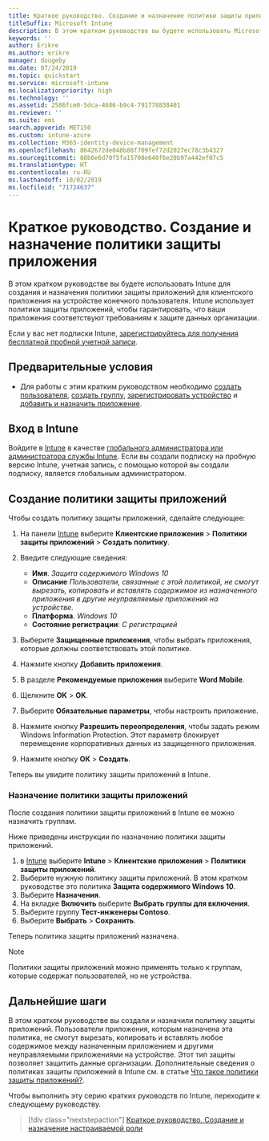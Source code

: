 ```yaml
---
title: Краткое руководство. Создание и назначение политики защиты приложений
titleSuffix: Microsoft Intune
description: В этом кратком руководстве вы будете использовать Microsoft Intune для создания и назначения политики защиты приложений.
keywords: ''
author: Erikre
ms.author: erikre
manager: dougeby
ms.date: 07/24/2019
ms.topic: quickstart
ms.service: microsoft-intune
ms.localizationpriority: high
ms.technology: ''
ms.assetid: 2586fce0-5dca-4686-b9c4-791778838401
ms.reviewer: ''
ms.suite: ems
search.appverid: MET150
ms.custom: intune-azure
ms.collection: M365-identity-device-management
ms.openlocfilehash: 8642672de048b88f709fef72d2027ec78c3b4327
ms.sourcegitcommit: 88b6e6d70f5fa15708e640f6e20b97a442ef07c5
ms.translationtype: HT
ms.contentlocale: ru-RU
ms.lasthandoff: 10/02/2019
ms.locfileid: "71724637"
---
```

# <a name="quickstart-create-and-assign-an-app-protection-policy"></a>Краткое руководство. Создание и назначение политики защиты приложения

В этом кратком руководстве вы будете использовать Intune для создания и назначения политики защиты приложений для клиентского приложения на устройстве конечного пользователя. Intune использует политики защиты приложений, чтобы гарантировать, что ваши приложения соответствуют требованиям к защите данных организации.

Если у вас нет подписки Intune, [зарегистрируйтесь для получения бесплатной пробной учетной записи](../fundamentals/free-trial-sign-up.md).

## <a name="prerequisites"></a>Предварительные условия

- Для работы с этим кратким руководством необходимо [создать пользователя](../fundamentals/quickstart-create-user.md), [создать группу](../fundamentals/quickstart-create-group.md), [зарегистрировать устройство](../quickstart-setup-auto-enrollment.md) и [добавить и назначить приложение](../quickstart-add-assign-app.md).

## <a name="sign-in-to-intune"></a>Вход в Intune

Войдите в [Intune](https://aka.ms/intuneportal) в качестве [глобального администратора или администратора службы Intune](../fundamentals/users-add.md#types-of-administrators). Если вы создали подписку на пробную версию Intune, учетная запись, с помощью которой вы создали подписку, является глобальным администратором.

## <a name="create-an-app-protection-policy"></a>Создание политики защиты приложений

Чтобы создать политику защиты приложений, сделайте следующее:

1. На панели [Intune](https://aka.ms/intuneportal) выберите **Клиентские приложения** > **Политики защиты приложений** > **Создать политику**. 
2. Введите следующие сведения: 

    - **Имя**. *Защита содержимого Windows 10*
    - **Описание** *Пользователи, связанные с этой политикой, не смогут вырезать, копировать и вставлять содержимое из назначенного приложения в другие неуправляемые приложения на устройстве.*
    - **Платформа**. *Windows 10*
    - **Состояние регистрации**: *С регистрацией*

3. Выберите **Защищенные приложения**, чтобы выбрать приложения, которые должны соответствовать этой политике.
4. Нажмите кнопку **Добавить приложения**.
5. В разделе **Рекомендуемые приложения** выберите **Word Mobile**.
5. Щелкните **OK** > **OK**. 
6. Выберите **Обязательные параметры**, чтобы настроить приложение.
7. Нажмите кнопку **Разрешить переопределения**, чтобы задать режим Windows Information Protection. Этот параметр блокирует перемещение корпоративных данных из защищенного приложения.
8. Нажмите кнопку **ОК** > **Создать**.

Теперь вы увидите политику защиты приложений в Intune.

### <a name="assign-the-app-protection-policy"></a>Назначение политики защиты приложений

После создания политики защиты приложений в Intune ее можно назначить группам. 

Ниже приведены инструкции по назначению политики защиты приложений.

1. в [Intune](https://aka.ms/intuneportal) выберите **Intune** > **Клиентские приложения** > **Политики защиты приложений**. 
2. Выберите нужную политику защиты приложений. В этом кратком руководстве это политика **Защита содержимого Windows 10**.
3. Выберите **Назначения**.
4. На вкладке **Включить** выберите **Выбрать группы для включения**.
5. Выберите группу **Тест-инженеры Contoso**.
6. Выберите **Выбрать** > **Сохранить**. 

Теперь политика защиты приложений назначена.

> [!NOTE]
> Политики защиты приложений можно применять только к группам, которые содержат пользователей, но не устройства.

## <a name="next-steps"></a>Дальнейшие шаги

В этом кратком руководстве вы создали и назначили политику защиты приложений. Пользователи приложения, которым назначена эта политика, не смогут вырезать, копировать и вставлять любое содержимое между назначенным приложением и другими неуправляемыми приложениями на устройстве. Этот тип защиты позволяет защитить данные организации. Дополнительные сведения о политиках защиты приложений в Intune см. в статье [Что такое политики защиты приложений?](app-protection-policy.md).

Чтобы выполнить эту серию кратких руководств по Intune, переходите к следующему руководству.

> [!div class="nextstepaction"]
> [Краткое руководство. Создание и назначение настраиваемой роли](../fundamentals/create-custom-role.md)
